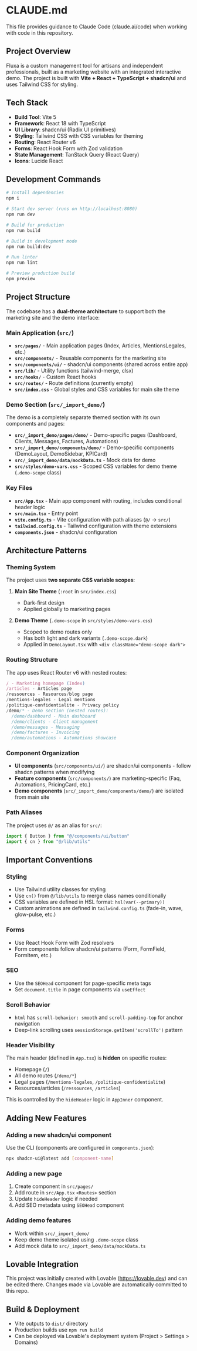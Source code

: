 # CLAUDE.md

This file provides guidance to Claude Code (claude.ai/code) when working with code in this repository.

## Project Overview

Fluxa is a custom management tool for artisans and independent professionals, built as a marketing website with an integrated interactive demo. The project is built with **Vite + React + TypeScript + shadcn/ui** and uses Tailwind CSS for styling.

## Tech Stack

- **Build Tool**: Vite 5
- **Framework**: React 18 with TypeScript
- **UI Library**: shadcn/ui (Radix UI primitives)
- **Styling**: Tailwind CSS with CSS variables for theming
- **Routing**: React Router v6
- **Forms**: React Hook Form with Zod validation
- **State Management**: TanStack Query (React Query)
- **Icons**: Lucide React

## Development Commands

```bash
# Install dependencies
npm i

# Start dev server (runs on http://localhost:8080)
npm run dev

# Build for production
npm run build

# Build in development mode
npm run build:dev

# Run linter
npm run lint

# Preview production build
npm preview
```

## Project Structure

The codebase has a **dual-theme architecture** to support both the marketing site and the demo interface:

### Main Application (`src/`)
- **`src/pages/`** - Main application pages (Index, Articles, MentionsLegales, etc.)
- **`src/components/`** - Reusable components for the marketing site
- **`src/components/ui/`** - shadcn/ui components (shared across entire app)
- **`src/lib/`** - Utility functions (tailwind-merge, clsx)
- **`src/hooks/`** - Custom React hooks
- **`src/routes/`** - Route definitions (currently empty)
- **`src/index.css`** - Global styles and CSS variables for main site theme

### Demo Section (`src/_import_demo/`)
The demo is a completely separate themed section with its own components and pages:

- **`src/_import_demo/pages/demo/`** - Demo-specific pages (Dashboard, Clients, Messages, Factures, Automations)
- **`src/_import_demo/components/demo/`** - Demo-specific components (DemoLayout, DemoSidebar, KPICard)
- **`src/_import_demo/data/mockData.ts`** - Mock data for demo
- **`src/styles/demo-vars.css`** - Scoped CSS variables for demo theme (`.demo-scope` class)

### Key Files
- **`src/App.tsx`** - Main app component with routing, includes conditional header logic
- **`src/main.tsx`** - Entry point
- **`vite.config.ts`** - Vite configuration with path aliases (`@/` → `src/`)
- **`tailwind.config.ts`** - Tailwind configuration with theme extensions
- **`components.json`** - shadcn/ui configuration

## Architecture Patterns

### Theming System
The project uses **two separate CSS variable scopes**:

1. **Main Site Theme** (`:root` in `src/index.css`)
   - Dark-first design
   - Applied globally to marketing pages

2. **Demo Theme** (`.demo-scope` in `src/styles/demo-vars.css`)
   - Scoped to demo routes only
   - Has both light and dark variants (`.demo-scope.dark`)
   - Applied in `DemoLayout.tsx` with `<div className="demo-scope dark">`

### Routing Structure
The app uses React Router v6 with nested routes:

```typescript
/ - Marketing homepage (Index)
/articles - Articles page
/ressources - Resources/blog page
/mentions-legales - Legal mentions
/politique-confidentialite - Privacy policy
/demo/* - Demo section (nested routes):
  /demo/dashboard - Main dashboard
  /demo/clients - Client management
  /demo/messages - Messaging
  /demo/factures - Invoicing
  /demo/automations - Automations showcase
```

### Component Organization
- **UI components** (`src/components/ui/`) are shadcn/ui components - follow shadcn patterns when modifying
- **Feature components** (`src/components/`) are marketing-specific (Faq, Automations, PricingCard, etc.)
- **Demo components** (`src/_import_demo/components/demo/`) are isolated from main site

### Path Aliases
The project uses `@/` as an alias for `src/`:
```typescript
import { Button } from "@/components/ui/button"
import { cn } from "@/lib/utils"
```

## Important Conventions

### Styling
- Use Tailwind utility classes for styling
- Use `cn()` from `@/lib/utils` to merge class names conditionally
- CSS variables are defined in HSL format: `hsl(var(--primary))`
- Custom animations are defined in `tailwind.config.ts` (fade-in, wave, glow-pulse, etc.)

### Forms
- Use React Hook Form with Zod resolvers
- Form components follow shadcn/ui patterns (Form, FormField, FormItem, etc.)

### SEO
- Use the `SEOHead` component for page-specific meta tags
- Set `document.title` in page components via `useEffect`

### Scroll Behavior
- `html` has `scroll-behavior: smooth` and `scroll-padding-top` for anchor navigation
- Deep-link scrolling uses `sessionStorage.getItem('scrollTo')` pattern

### Header Visibility
The main header (defined in `App.tsx`) is **hidden** on specific routes:
- Homepage (`/`)
- All demo routes (`/demo/*`)
- Legal pages (`/mentions-legales`, `/politique-confidentialite`)
- Resources/articles (`/ressources`, `/articles`)

This is controlled by the `hideHeader` logic in `AppInner` component.

## Adding New Features

### Adding a new shadcn/ui component
Use the CLI (components are configured in `components.json`):
```bash
npx shadcn-ui@latest add [component-name]
```

### Adding a new page
1. Create component in `src/pages/`
2. Add route in `src/App.tsx` `<Routes>` section
3. Update `hideHeader` logic if needed
4. Add SEO metadata using `SEOHead` component

### Adding demo features
- Work within `src/_import_demo/`
- Keep demo theme isolated using `.demo-scope` class
- Add mock data to `src/_import_demo/data/mockData.ts`

## Lovable Integration

This project was initially created with Lovable (https://lovable.dev) and can be edited there. Changes made via Lovable are automatically committed to this repo.

## Build & Deployment

- Vite outputs to `dist/` directory
- Production builds use `npm run build`
- Can be deployed via Lovable's deployment system (Project > Settings > Domains)
